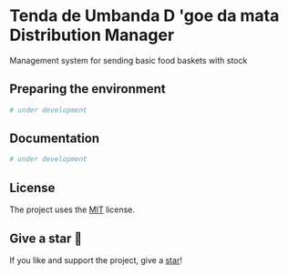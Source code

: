 # Tenda de Umbanda D 'goe da mata Distribution Manager
Management system for sending basic food baskets with stock

## Preparing the environment

```bash
# under development
```
## Documentation
```bash
# under development
```

## License
The project uses the [MIT](https://github.com/LuanBertani/tudm-distribution-manager/blob/master/LICENSE) license.

## Give a star 🌟
If you like and support the project, give a [star](https://github.com/LuanBertani/tudm-distribution-manager)!